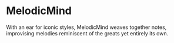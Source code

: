 # MelodicMind
With an ear for iconic styles, MelodicMind weaves together notes, improvising melodies reminiscent of the greats yet entirely its own.
